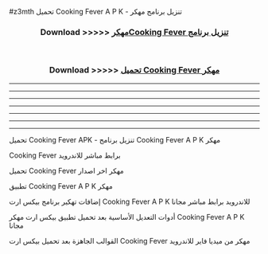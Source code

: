 #z3mth تحميل Cooking Fever A P K - تنزيل برنامج مهكر



<div align="center">
<h3>Download >>>>> <a href="https://runaway1.web.app/?sq=Cooking Fever">مهكرCooking Fever تنزيل برنامج</a></h3><br>

<h3>Download >>>>> <a href="https://runaway1.web.app/?sq=Cooking Fever">تحميل Cooking Fever مهكر</a></h3>
</div>


----------------------------------------------------------

----------------------------------------------------------

----------------------------------------------------------

----------------------------------------------------------

----------------------------------------------------------

----------------------------------------------------------

----------------------------------------------------------

تحميل Cooking Fever APK - تنزيل برنامج Cooking Fever A P K مهكر

Cooking Fever برابط مباشر للاندرويد

تحميل Cooking Fever مهكر اخر اصدار

تطبيق Cooking Fever A P K مهكر

إضافات تهكير برنامج بيكس ارت Cooking Fever A P K للاندرويد برابط مباشر مجانا

أدوات التعديل الأساسية بعد تحميل تطبيق بيكس ارت مهكر Cooking Fever A P K مجانا

القوالب الجاهزة بعد تحميل بيكس ارت Cooking Fever مهكر من ميديا فاير للاندرويد


